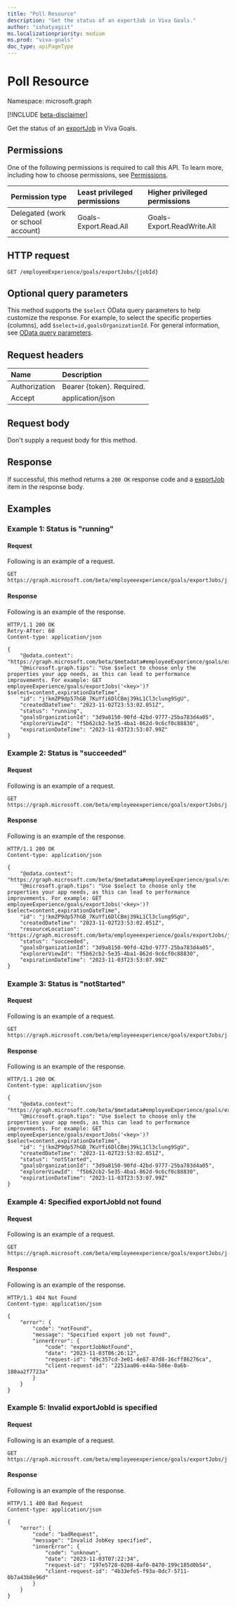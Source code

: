 ```yaml
---
title: "Poll Resource"
description: "Get the status of an exportJob in Viva Goals."
author: "ishatyagiit"
ms.localizationpriority: medium
ms.prod: "viva-goals"
doc_type: apiPageType
---
```


# Poll Resource

Namespace: microsoft.graph

[!INCLUDE [beta-disclaimer](../../includes/beta-disclaimer.md)]

Get the status of an [exportJob](../resources/exportjob.md)  in Viva Goals.

## Permissions

One of the following permissions is required to call this API. To learn more, including how to choose permissions, see [Permissions](/graph/permissions-reference).

|Permission type|Least privileged permissions|Higher privileged permissions|
|:---|:---|:---|
|Delegated (work or school account)|Goals-Export.Read.All|Goals-Export.ReadWrite.All|

## HTTP request

```http
GET /employeeExperience/goals/exportJobs/{jobId}
```

## Optional query parameters

This method supports the `$select` OData query parameters to help customize the response. For example, to select the specific properties (columns), add `$select=id,goalsOrganizationId`. For general information, see [OData query parameters](/graph/query-parameters).

## Request headers
| Name          | Description   |
|:-------------|:------|
| Authorization  | Bearer {token}. Required.|
| Accept  | application/json|

## Request body

Don't supply a request body for this method.

## Response

If successful, this method returns a `200 OK` response code and a [exportJob](../resources/exportjob.md) item in the response body. 

## Examples

### Example 1: Status is "running"

#### Request

Following is an example of a request.

``` http
GET https://graph.microsoft.com/beta/employeeexperience/goals/exportJobs/j!kmZP9dp57hGB_7KuYfi6DlCBmj39kL1Cl3clung9SgU
```

#### Response

Following is an example of the response.

``` http
HTTP/1.1 200 OK 
Retry-After: 60
Content-type: application/json

{
    "@odata.context": "https://graph.microsoft.com/beta/$metadata#employeeExperience/goals/exportJobs/$entity",
    "@microsoft.graph.tips": "Use $select to choose only the properties your app needs, as this can lead to performance improvements. For example: GET employeeExperience/goals/exportJobs('<key>')?$select=content,expirationDateTime",
    "id": "j!kmZP9dp57hGB_7KuYfi6DlCBmj39kL1Cl3clung9SgU",
    "createdDateTime": "2023-11-02T23:53:02.051Z",
    "status": "running",
    "goalsOrganizationId": "3d9a8150-90fd-42bd-9777-25ba783d4a05",
    "explorerViewId": "f5b62cb2-5e35-4ba1-862d-9c6cf0c88830",
    "expirationDateTime": "2023-11-03T23:53:07.99Z"
}
```
### Example 2: Status is "succeeded"

#### Request

Following is an example of a request.

``` http
GET https://graph.microsoft.com/beta/employeeexperience/goals/exportJobs/j!kmZP9dp57hGB_7KuYfi6DlCBmj39kL1Cl3clung9SgU
```

#### Response

Following is an example of the response.

``` http
HTTP/1.1 200 OK 
Content-type: application/json

{
    "@odata.context": "https://graph.microsoft.com/beta/$metadata#employeeExperience/goals/exportJobs/$entity",
    "@microsoft.graph.tips": "Use $select to choose only the properties your app needs, as this can lead to performance improvements. For example: GET employeeExperience/goals/exportJobs('<key>')?$select=content,expirationDateTime",
    "id": "j!kmZP9dp57hGB_7KuYfi6DlCBmj39kL1Cl3clung9SgU",
    "createdDateTime": "2023-11-02T23:53:02.051Z",
    "resourceLocation": "https://graph.microsoft.com/beta/employeeexperience/goals/exportJobs/j!kmZP9dp57hGB_7KuYfi6DlCBmj39kL1Cl3clung9SgU/content",
    "status": "succeeded",
    "goalsOrganizationId": "3d9a8150-90fd-42bd-9777-25ba783d4a05",
    "explorerViewId": "f5b62cb2-5e35-4ba1-862d-9c6cf0c88830",
    "expirationDateTime": "2023-11-03T23:53:07.99Z"
}
```

### Example 3: Status is "notStarted"

#### Request

Following is an example of a request.
``` http
GET https://graph.microsoft.com/beta/employeeexperience/goals/exportJobs/j!kmZP9dp57hGB_7KuYfi6DlCBmj39kL1Cl3clung9SgU
```

#### Response

Following is an example of the response.

``` http
HTTP/1.1 200 OK 
Content-type: application/json

{
    "@odata.context": "https://graph.microsoft.com/beta/$metadata#employeeExperience/goals/exportJobs/$entity",
    "@microsoft.graph.tips": "Use $select to choose only the properties your app needs, as this can lead to performance improvements. For example: GET employeeExperience/goals/exportJobs('<key>')?$select=content,expirationDateTime",
    "id": "j!kmZP9dp57hGB_7KuYfi6DlCBmj39kL1Cl3clung9SgU",
    "createdDateTime": "2023-11-02T23:53:02.051Z",
    "status": "notStarted",
    "goalsOrganizationId": "3d9a8150-90fd-42bd-9777-25ba783d4a05",
    "explorerViewId": "f5b62cb2-5e35-4ba1-862d-9c6cf0c88830",
    "expirationDateTime": "2023-11-03T23:53:07.99Z"
}
```

### Example 4: Specified exportJobId not found

#### Request

Following is an example of a request.

``` http
GET https://graph.microsoft.com/beta/employeeexperience/goals/exportJobs/j!kmZP9dp57hGB_7KuYfi6DlCBmj39kL1Cl3clung9SgU
```

#### Response

Following is an example of the response.

``` http
HTTP/1.1 404 Not Found 
Content-type: application/json

{
    "error": {
        "code": "notFound",
        "message": "Specified export job not found",
        "innerError": {
            "code": "exportJobNotFound",
            "date": "2023-11-03T06:26:12",
            "request-id": "d9c357cd-3e01-4e87-87d8-16cff86276ca",
            "client-request-id": "2251aa06-e44a-586e-0a6b-180aa2f7723a"
        }
    }
}
```

### Example 5: Invalid exportJobId is specified

#### Request

Following is an example of a request.

``` http
GET https://graph.microsoft.com/beta/employeeexperience/goals/exportJobs/j!kmZP9dp57hGB_7KuYfi6DlCBmj39kL1Cl3clung9SgU
```

#### Response

Following is an example of the response.

``` http
HTTP/1.1 400 Bad Request
Content-type: application/json

{
    "error": {
        "code": "badRequest",
        "message": "Invalid JobKey specified",
        "innerError": {
            "code": "unknown",
            "date": "2023-11-03T07:22:34",
            "request-id": "197e5728-0208-4af0-8470-199c185d0b54",
            "client-request-id": "4b33efe5-f93a-0dc7-5711-0b7a43b8e96d"
        }
    }
}
```